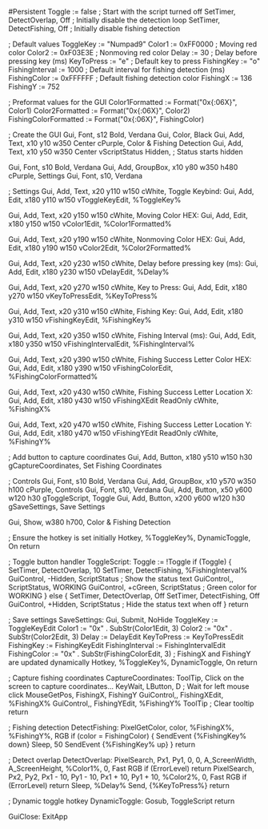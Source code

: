 #Persistent
Toggle := false  ; Start with the script turned off
SetTimer, DetectOverlap, Off  ; Initially disable the detection loop
SetTimer, DetectFishing, Off  ; Initially disable fishing detection

; Default values
ToggleKey := "Numpad9"
Color1 := 0xFF0000  ; Moving red color
Color2 := 0xF03E3E  ; Nonmoving red color
Delay := 30  ; Delay before pressing key (ms)
KeyToPress := "e"  ; Default key to press
FishingKey := "o"
FishingInterval := 1000  ; Default interval for fishing detection (ms)
FishingColor := 0xFFFFFF  ; Default fishing detection color
FishingX := 136
FishingY := 752

; Preformat values for the GUI
Color1Formatted := Format("0x{:06X}", Color1)
Color2Formatted := Format("0x{:06X}", Color2)
FishingColorFormatted := Format("0x{:06X}", FishingColor)

; Create the GUI
Gui, Font, s12 Bold, Verdana
Gui, Color, Black
Gui, Add, Text, x10 y10 w350 Center cPurple, Color & Fishing Detection
Gui, Add, Text, x10 y50 w350 Center vScriptStatus Hidden,   ; Status starts hidden

Gui, Font, s10 Bold, Verdana
Gui, Add, GroupBox, x10 y80 w350 h480 cPurple, Settings
Gui, Font, s10, Verdana

; Settings
Gui, Add, Text, x20 y110 w150 cWhite, Toggle Keybind:
Gui, Add, Edit, x180 y110 w150 vToggleKeyEdit, %ToggleKey%

Gui, Add, Text, x20 y150 w150 cWhite, Moving Color HEX:
Gui, Add, Edit, x180 y150 w150 vColor1Edit, %Color1Formatted%

Gui, Add, Text, x20 y190 w150 cWhite, Nonmoving Color HEX:
Gui, Add, Edit, x180 y190 w150 vColor2Edit, %Color2Formatted%

Gui, Add, Text, x20 y230 w150 cWhite, Delay before pressing key (ms):
Gui, Add, Edit, x180 y230 w150 vDelayEdit, %Delay%

Gui, Add, Text, x20 y270 w150 cWhite, Key to Press:
Gui, Add, Edit, x180 y270 w150 vKeyToPressEdit, %KeyToPress%

Gui, Add, Text, x20 y310 w150 cWhite, Fishing Key:
Gui, Add, Edit, x180 y310 w150 vFishingKeyEdit, %FishingKey%

Gui, Add, Text, x20 y350 w150 cWhite, Fishing Interval (ms):
Gui, Add, Edit, x180 y350 w150 vFishingIntervalEdit, %FishingInterval%

Gui, Add, Text, x20 y390 w150 cWhite, Fishing Success Letter Color HEX:
Gui, Add, Edit, x180 y390 w150 vFishingColorEdit, %FishingColorFormatted%

Gui, Add, Text, x20 y430 w150 cWhite, Fishing Success Letter Location X:
Gui, Add, Edit, x180 y430 w150 vFishingXEdit ReadOnly cWhite, %FishingX%

Gui, Add, Text, x20 y470 w150 cWhite, Fishing Success Letter Location Y:
Gui, Add, Edit, x180 y470 w150 vFishingYEdit ReadOnly cWhite, %FishingY%

; Add button to capture coordinates
Gui, Add, Button, x180 y510 w150 h30 gCaptureCoordinates, Set Fishing Coordinates

; Controls
Gui, Font, s10 Bold, Verdana
Gui, Add, GroupBox, x10 y570 w350 h100 cPurple, Controls
Gui, Font, s10, Verdana
Gui, Add, Button, x50 y600 w120 h30 gToggleScript, Toggle
Gui, Add, Button, x200 y600 w120 h30 gSaveSettings, Save Settings

Gui, Show, w380 h700, Color & Fishing Detection

; Ensure the hotkey is set initially
Hotkey, %ToggleKey%, DynamicToggle, On
return

; Toggle button handler
ToggleScript:
    Toggle := !Toggle
    if (Toggle) {
        SetTimer, DetectOverlap, 10
        SetTimer, DetectFishing, %FishingInterval%
        GuiControl, -Hidden, ScriptStatus  ; Show the status text
        GuiControl,, ScriptStatus, WORKING
        GuiControl, +cGreen, ScriptStatus  ; Green color for WORKING
    } else {
        SetTimer, DetectOverlap, Off
        SetTimer, DetectFishing, Off
        GuiControl, +Hidden, ScriptStatus  ; Hide the status text when off
    }
return

; Save settings
SaveSettings:
    Gui, Submit, NoHide
    ToggleKey := ToggleKeyEdit
    Color1 := "0x" . SubStr(Color1Edit, 3)
    Color2 := "0x" . SubStr(Color2Edit, 3)
    Delay := DelayEdit
    KeyToPress := KeyToPressEdit
    FishingKey := FishingKeyEdit
    FishingInterval := FishingIntervalEdit
    FishingColor := "0x" . SubStr(FishingColorEdit, 3)
    ; FishingX and FishingY are updated dynamically
    Hotkey, %ToggleKey%, DynamicToggle, On
return

; Capture fishing coordinates
CaptureCoordinates:
    ToolTip, Click on the screen to capture coordinates...
    KeyWait, LButton, D  ; Wait for left mouse click
    MouseGetPos, FishingX, FishingY
    GuiControl,, FishingXEdit, %FishingX%
    GuiControl,, FishingYEdit, %FishingY%
    ToolTip  ; Clear tooltip
return

; Fishing detection
DetectFishing:
    PixelGetColor, color, %FishingX%, %FishingY%, RGB
    if (color = FishingColor) {
        SendEvent {%FishingKey% down}
        Sleep, 50
        SendEvent {%FishingKey% up}
    }
return

; Detect overlap
DetectOverlap:
    PixelSearch, Px1, Py1, 0, 0, A_ScreenWidth, A_ScreenHeight, %Color1%, 0, Fast RGB
    if (ErrorLevel)
        return
    PixelSearch, Px2, Py2, Px1 - 10, Py1 - 10, Px1 + 10, Py1 + 10, %Color2%, 0, Fast RGB
    if (ErrorLevel)
        return
    Sleep, %Delay%
    Send, {%KeyToPress%}
return

; Dynamic toggle hotkey
DynamicToggle:
    Gosub, ToggleScript
return

GuiClose:
ExitApp
